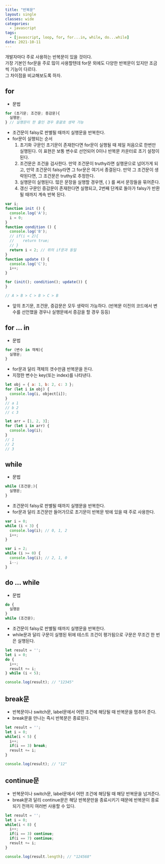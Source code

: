 ```yaml
---
title: "반복문"
layout: single
classes: wide
categories:
  - javascript
tags:
  - [javascript, loop, for, for...in, while, do...while]
date: 2021-10-11
---
```


개발자마다 주로 사용하는 반복문이 있을 것이다.  
가장 기본인 for문을 주로 많이 사용할텐데 for문 외에도 다양한 반복문이 있지만 조금씩 기능이 다르다.  
그 차이점을 비교해보도록 하자.

## for
* 문법

```javascript
for (초기문; 조건문; 증감문){
  실행문;
} // 실행문이 한 줄인 경우 중괄호 생략 가능
```
* 조건문이 falsy로 판별될 때까지 실행문을 반복한다.
* for문이 실행되는 순서
  1. 초기화 구문인 초기문이 존재한다면 for문이 실행될 때 제일 처음으로 한번만 실행된다. 이 표현은 보통 변수로 선언되어 0이나 반복문 카운터로 초기 설정이 된다.
  2. 조건문은 조건을 검사한다. 만약 조건문이 truthy라면 실행문으로 넘어가게 되고, 만약 조건문이 falsy라면 그 for문은 여기서 종결된다. 만약 그 조건문이 생략된다면, 그 조건문은 truthy로 추정한다.
  3. 실행문이 실행된다. 많은 문장을 실행할 경우엔, { } 를 써서 문장들을 묶어준다.
  4. 갱신 구문인 증감문이 존재한다면 실행되고, 2번째 단계로 돌아가 falsy가 반환될 때까지 계속 반복 된다.

```javascript
var i;
function init () {
  console.log('A');
  i = 0;
}
function condition () {
  console.log('B');
  // if(i < 2){
  // 	return true;
  // }
  return i < 2; // 위의 if문과 동일
}
function update () {
  console.log('C');
  i++;
}

for (init(); condition(); update()) {
}

// A > B > C > B > C > B
```
* 앞의 초기문, 조건문, 증감문은 모두 생략이 가능하다. (반복문 이전의 코드에서 변수를 선언했을 경우나 실행문에서 증감을 할 경우 등등)

## for ... in
* 문법

```javascript
for (변수 in 객체){
  실행문;
}
```
* for문과 달리 객체의 갯수만큼 반복문을 돈다.
* 지정한 변수는 key(또는 index)를 나타낸다.

```javascript
let obj = { a: 1, b: 2, c: 3 };
for (let i in obj) {
  console.log(i, object[i]);
}
// a 1
// b 2
// c 3

let arr = [1, 2, 3];
for (let i in arr) {
  console.log(i);
}
// 1
// 2
// 3
```

## while
* 문법

```javascript
while (조건문;){
  실행문;
}
``` 
* 조건문이 falsy로 판별될 때까지 실행문을 반복한다.
* for문과 달리 조건문만 들어가므로 초기문이 반복문 밖에 있을 때 주로 사용한다.

```javascript
var i = 0;
while (i < 3) {
  console.log(i); // 0, 1, 2
  i++;
}

var i = 2;
while (i >= 0) {
  console.log(i); // 2, 1, 0
  i--;
}
```

## do ... while
* 문법

```javascript
do {
  실행문
}
while (조건문);
```
* 조건문이 falsy로 판별될 때까지 실행문을 반복한다.
* while문과 달리 구문이 실행된 뒤에 테스트 조건이 평가됨으로 구문은 무조건 한 번은 실행된다.

```javascript
let result = '';
let i = 0;
do {
  i++;
  result += i;
} while (i < 5);

console.log(result); // "12345"
```

## break문
* 반복문이나 switch문, label문에서 어떤 조건에 해당될 때 반복문을 멈추어 준다.
* break문을 만나는 즉시 반복문은 종료된다.

```javascript
let result = '';
let i = 0;
while(i < 5) {
  i++;
  if(i == 3) break;
  result += i;
}

console.log(result); // "12"
```

## continue문
* 반복문이나 switch문, label문에서 어떤 조건에 해당될 때 해당 반복문을 넘겨준다.
* break문과 달리 continue문은 해당 반복문만을 종료시키기 때문에 반복문이 종료되기 전까지 여러번 사용할 수 있다.

```javascript
let result = '';
let i = 0;
while(i < 8) {
  i++;
  if(i == 3) continue;
  if(i == 7) continue;
  result += i;
}

console.log(result.length); // "124568"
```